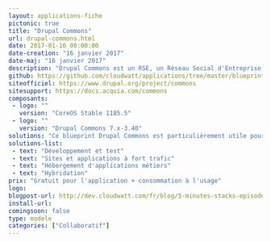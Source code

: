 ```yaml
---
layout: applications-fiche
pictonic: true
title: "Drupal Commons"
url: drupal-commons.html
date: 2017-01-16 00:00:00
date-creation: "16 janvier 2017"
date-maj: "16 janvier 2017"
description: "Drupal Commons est un RSE, un Réseau Social d'Entreprise, permettant de mettre en relation les salariés d'une entreprise au sein de communautés. Grâce à la communauté de contributeurs, de multiples modules sont disponibles afin d'ajouter de l'intéractivité entre les utilisateurs. Son interface est intuitive et permet à tous de l'utiliser sans difficultés. Drupal Commons est développé entièrement en PHP et utilise une base de données de type MySQL pour sauvegarder les informations diverses."
github: https://github.com/cloudwatt/applications/tree/master/blueprint-coreos-drupalcommons
siteofficiel: https://www.drupal.org/project/commons
sitesupport: https://docs.acquia.com/commons
composants:
 - logo: ""
   version: "CoreOS Stable 1185.5"  
 - logo: ""
   version: "Drupal Commons 7.x-3.40"
solutions: "Ce blueprint Drupal Commons est particulièrement utile pour les solutions Cloudwatt suivantes :"
solutions-list: 
 - text: "Développement et test"
 - text: "Sites et applications à fort trafic"
 - text: "Hébergement d'applications métiers"
 - text: "Hybridation"
prix: "Gratuit pour l'application + consommation à l'usage"
logo: 
blogpost-url: http://dev.cloudwatt.com/fr/blog/5-minutes-stacks-episode-quarante-sept-drupal-commons.html
install-url:
comingsoon: false
type: modele
categories: ["Collaboratif"]
---
```

